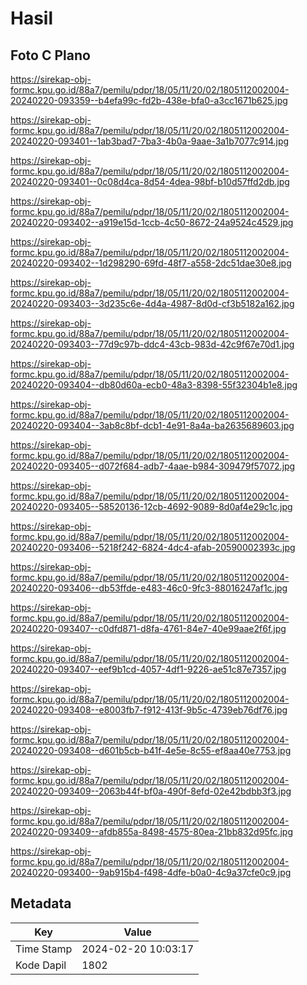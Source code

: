 # Hasil

## Foto C Plano

https://sirekap-obj-formc.kpu.go.id/88a7/pemilu/pdpr/18/05/11/20/02/1805112002004-20240220-093359--b4efa99c-fd2b-438e-bfa0-a3cc1671b625.jpg

https://sirekap-obj-formc.kpu.go.id/88a7/pemilu/pdpr/18/05/11/20/02/1805112002004-20240220-093401--1ab3bad7-7ba3-4b0a-9aae-3a1b7077c914.jpg

https://sirekap-obj-formc.kpu.go.id/88a7/pemilu/pdpr/18/05/11/20/02/1805112002004-20240220-093401--0c08d4ca-8d54-4dea-98bf-b10d57ffd2db.jpg

https://sirekap-obj-formc.kpu.go.id/88a7/pemilu/pdpr/18/05/11/20/02/1805112002004-20240220-093402--a919e15d-1ccb-4c50-8672-24a9524c4529.jpg

https://sirekap-obj-formc.kpu.go.id/88a7/pemilu/pdpr/18/05/11/20/02/1805112002004-20240220-093402--1d298290-69fd-48f7-a558-2dc51dae30e8.jpg

https://sirekap-obj-formc.kpu.go.id/88a7/pemilu/pdpr/18/05/11/20/02/1805112002004-20240220-093403--3d235c6e-4d4a-4987-8d0d-cf3b5182a162.jpg

https://sirekap-obj-formc.kpu.go.id/88a7/pemilu/pdpr/18/05/11/20/02/1805112002004-20240220-093403--77d9c97b-ddc4-43cb-983d-42c9f67e70d1.jpg

https://sirekap-obj-formc.kpu.go.id/88a7/pemilu/pdpr/18/05/11/20/02/1805112002004-20240220-093404--db80d60a-ecb0-48a3-8398-55f32304b1e8.jpg

https://sirekap-obj-formc.kpu.go.id/88a7/pemilu/pdpr/18/05/11/20/02/1805112002004-20240220-093404--3ab8c8bf-dcb1-4e91-8a4a-ba2635689603.jpg

https://sirekap-obj-formc.kpu.go.id/88a7/pemilu/pdpr/18/05/11/20/02/1805112002004-20240220-093405--d072f684-adb7-4aae-b984-309479f57072.jpg

https://sirekap-obj-formc.kpu.go.id/88a7/pemilu/pdpr/18/05/11/20/02/1805112002004-20240220-093405--58520136-12cb-4692-9089-8d0af4e29c1c.jpg

https://sirekap-obj-formc.kpu.go.id/88a7/pemilu/pdpr/18/05/11/20/02/1805112002004-20240220-093406--5218f242-6824-4dc4-afab-20590002393c.jpg

https://sirekap-obj-formc.kpu.go.id/88a7/pemilu/pdpr/18/05/11/20/02/1805112002004-20240220-093406--db53ffde-e483-46c0-9fc3-88016247af1c.jpg

https://sirekap-obj-formc.kpu.go.id/88a7/pemilu/pdpr/18/05/11/20/02/1805112002004-20240220-093407--c0dfd871-d8fa-4761-84e7-40e99aae2f6f.jpg

https://sirekap-obj-formc.kpu.go.id/88a7/pemilu/pdpr/18/05/11/20/02/1805112002004-20240220-093407--eef9b1cd-4057-4df1-9226-ae51c87e7357.jpg

https://sirekap-obj-formc.kpu.go.id/88a7/pemilu/pdpr/18/05/11/20/02/1805112002004-20240220-093408--e8003fb7-f912-413f-9b5c-4739eb76df76.jpg

https://sirekap-obj-formc.kpu.go.id/88a7/pemilu/pdpr/18/05/11/20/02/1805112002004-20240220-093408--d601b5cb-b41f-4e5e-8c55-ef8aa40e7753.jpg

https://sirekap-obj-formc.kpu.go.id/88a7/pemilu/pdpr/18/05/11/20/02/1805112002004-20240220-093409--2063b44f-bf0a-490f-8efd-02e42bdbb3f3.jpg

https://sirekap-obj-formc.kpu.go.id/88a7/pemilu/pdpr/18/05/11/20/02/1805112002004-20240220-093409--afdb855a-8498-4575-80ea-21bb832d95fc.jpg

https://sirekap-obj-formc.kpu.go.id/88a7/pemilu/pdpr/18/05/11/20/02/1805112002004-20240220-093400--9ab915b4-f498-4dfe-b0a0-4c9a37cfe0c9.jpg


## Metadata

| Key        | Value               |
| ---------- | ------------------- |
| Time Stamp | 2024-02-20 10:03:17 |
| Kode Dapil | 1802                |




